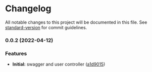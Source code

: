 # Changelog

All notable changes to this project will be documented in this file. See [standard-version](https://github.com/conventional-changelog/standard-version) for commit guidelines.

### 0.0.2 (2022-04-12)


### Features

* **Initial:** swagger and user controller ([a1d9015](https://github.com/adrihle/nest-rt/commit/a1d9015b38a3644e501fdca26fa66c571cd3c960))

